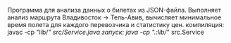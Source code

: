 Программа для анализа данных о билетах из JSON-файла. Выполняет анализ маршрута Владивосток → Тель-Авив, вычисляет минимальное время полета для каждого перевозчика и статистику цен.
компиляция: javac -cp "lib/*" src/Service.java
запуск: java -cp ".:lib/*" src.Service
